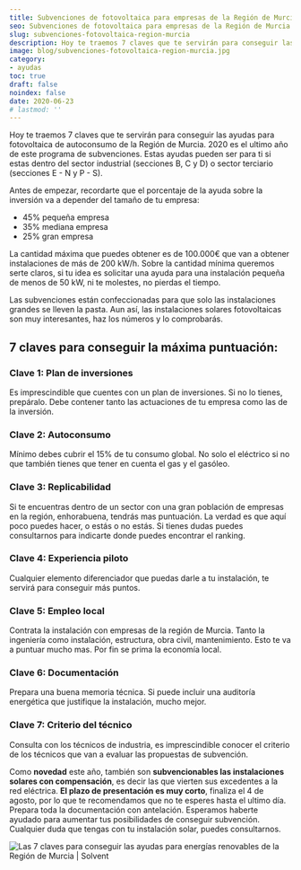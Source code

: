 ```yaml
---
title: Subvenciones de fotovoltaica para empresas de la Región de Murcia
seo: Subvenciones de fotovoltaica para empresas de la Región de Murcia - Ingeniería Solvent
slug: subvenciones-fotovoltaica-region-murcia
description: Hoy te traemos 7 claves que te servirán para conseguir las ayudas para fotovoltaica de autoconsumo de la Región de Murcia. 2020 es el ultimo año de este
image: blog/subvenciones-fotovoltaica-region-murcia.jpg
category:
- ayudas
toc: true
draft: false
noindex: false
date: 2020-06-23
# lastmod: ''
---
```

Hoy te traemos 7 claves que te servirán para conseguir las ayudas para fotovoltaica de autoconsumo de la Región de Murcia. 2020 es el ultimo año de este programa de subvenciones. Estas ayudas pueden ser para ti si estas dentro del sector industrial (secciones B, C y D) o sector terciario (secciones E - N y P - S).

Antes de empezar, recordarte que el porcentaje de la ayuda sobre la inversión va a depender del tamaño de tu empresa:

- 45% pequeña empresa
- 35% mediana empresa
- 25% gran empresa

La cantidad máxima que puedes obtener es de 100.000€ que van a obtener instalaciones de más de 200 kW/h. Sobre la cantidad mínima queremos serte claros, si tu idea es solicitar una ayuda para una instalación pequeña de menos de 50 kW, ni te molestes, no pierdas el tiempo.

Las subvenciones están confeccionadas para que solo las instalaciones grandes se lleven la pasta. Aun así, las instalaciones solares fotovoltaicas son muy interesantes, haz los números y lo comprobarás.

## 7 claves para conseguir la máxima puntuación:

### Clave 1: Plan de inversiones

Es imprescindible que cuentes con un plan de inversiones. Si no lo tienes, prepáralo. Debe contener tanto las actuaciones de tu empresa como las de la inversión.

### Clave 2: Autoconsumo

Mínimo debes cubrir el 15% de tu consumo global. No solo el eléctrico si no que también tienes que tener en cuenta el gas y el gasóleo.

### Clave 3: Replicabilidad

Si te encuentras dentro de un sector con una gran población de empresas en la región, enhorabuena, tendrás mas puntuación. La verdad es que aquí poco puedes hacer, o estás o no estás. Si tienes dudas puedes consultarnos para indicarte donde puedes encontrar el ranking.

### Clave 4: Experiencia piloto

Cualquier elemento diferenciador que puedas darle a tu instalación, te servirá para conseguir más puntos.

### Clave 5: Empleo local

Contrata la instalación con empresas de la región de Murcia. Tanto la ingeniería como instalación, estructura, obra civil, mantenimiento.  Esto te va a puntuar mucho mas. Por fin se prima la economía local.

### Clave 6: Documentación

Prepara una buena memoria técnica. Si puede incluir una auditoría energética que justifique la instalación, mucho mejor.

### Clave 7: Criterio del técnico

Consulta con los técnicos de industria, es imprescindible conocer el criterio de los técnicos que van a evaluar las propuestas de subvención.

Como **novedad** este año, también son **subvencionables las instalaciones solares con compensación**, es decir las que vierten sus excedentes a la red eléctrica. **El plazo de presentación es muy corto**, finaliza el 4 de agosto, por lo que te recomendamos que no te esperes hasta el ultimo día. Prepara toda la documentación con antelación. Esperamos haberte ayudado para aumentar tus posibilidades de conseguir subvención. Cualquier duda que tengas con tu instalación solar, puedes consultarnos.

![Las 7 claves para conseguir las ayudas para energías renovables de la Región de Murcia | Solvent](https://www.youtube.com/watch?v=lTJW5gHXLJw)
